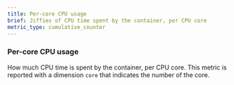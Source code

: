 ```yaml
---
title: Per-core CPU usage
brief: Jiffies of CPU time spent by the container, per CPU core
metric_type: cumulative_counter
---
```

### Per-core CPU usage

How much CPU time is spent by the container, per CPU core. This metric is reported with a dimension `core` that indicates the number of the core. 
